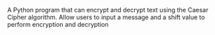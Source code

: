 A Python program that can encrypt and decrypt text using the Caesar Cipher algorithm. Allow users to input a message and a shift value to perform encryption and decryption
